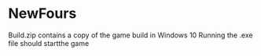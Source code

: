 # NewFours
Build.zip contains a copy of the game build in Windows 10
Running the .exe file should startthe game
